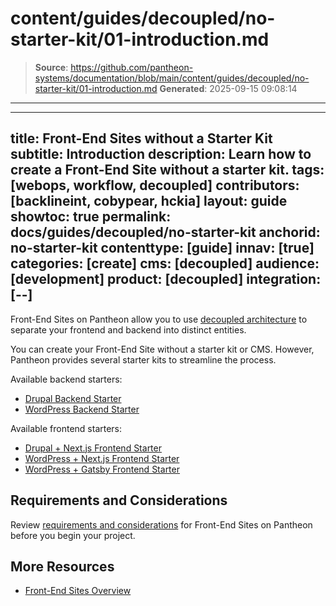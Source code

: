 # content/guides/decoupled/no-starter-kit/01-introduction.md

> **Source**: https://github.com/pantheon-systems/documentation/blob/main/content/guides/decoupled/no-starter-kit/01-introduction.md
> **Generated**: 2025-09-15 09:08:14

---

---
title: Front-End Sites without a Starter Kit
subtitle: Introduction
description: Learn how to create a Front-End Site without a starter kit.
tags: [webops, workflow, decoupled]
contributors: [backlineint, cobypear, hckia]
layout: guide
showtoc: true
permalink: docs/guides/decoupled/no-starter-kit
anchorid: no-starter-kit
contenttype: [guide]
innav: [true]
categories: [create]
cms: [decoupled]
audience: [development]
product: [decoupled]
integration: [--]
---

Front-End Sites on Pantheon allow you to use [decoupled architecture](/guides/decoupled/overview/#what-is-a-decoupled-site) to separate your frontend and backend into distinct entities.

You can create your Front-End Site without a starter kit or CMS. However, Pantheon provides several starter kits to streamline the process.

Available backend starters:

- [Drupal Backend Starter](/guides/decoupled/drupal-backend-starters)
- [WordPress Backend Starter](/guides/decoupled/wp-backend-starters)

Available frontend starters:

- [Drupal + Next.js Frontend Starter](/guides/decoupled/drupal-nextjs-frontend-starters)
- [WordPress + Next.js Frontend Starter](/guides/decoupled/wp-nextjs-frontend-starters)
- [WordPress + Gatsby Frontend Starter](/guides/decoupled/wp-gatsby-frontend-starters)

## Requirements and Considerations

Review [requirements and considerations](/guides/decoupled/overview/considerations) for Front-End Sites on Pantheon before you begin your project.

## More Resources

- [Front-End Sites Overview](/guides/decoupled/overview)
